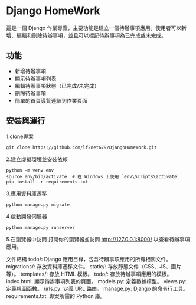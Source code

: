 # Django HomeWork

這是一個 Django 作業專案，主要功能是建立一個待辦事項應用。使用者可以新增、編輯和刪除待辦事項，並且可以標記待辦事項為已完成或未完成。

## 功能
- 新增待辦事項
- 顯示待辦事項列表
- 編輯待辦事項狀態（已完成/未完成）
- 刪除待辦事項
- 簡單的首頁導覽連結到作業頁面

## 安裝與運行

1.clone專案
   ```
   git clone https://github.com/lf2net679/DjangoHomeWork.git
```
2.建立虛擬環境並安裝依賴

```
python -m venv env
source env/bin/activate  # 在 Windows 上使用 `env\Scripts\activate`
pip install -r requirements.txt
```

3.應用資料庫遷移

```
python manage.py migrate
```

4.啟動開發伺服器

```
python manage.py runserver
```

5.在瀏覽器中訪問
打開你的瀏覽器並訪問 http://127.0.0.1:8000/ 以查看待辦事項應用。

文件結構
todo/: Django 應用目錄，包含待辦事項應用的所有相關文件。
migrations/: 存放資料庫遷移文件。
static/: 存放靜態文件（CSS、JS、圖片等）。
templates/: 存放 HTML 模板。
todo/: 存放待辦事項應用的模板。
index.html: 顯示待辦事項列表的頁面。
models.py: 定義數據模型。
views.py: 定義視圖函數。
urls.py: 定義 URL 路由。
manage.py: Django 的命令行工具。
requirements.txt: 專案所需的 Python 庫。
